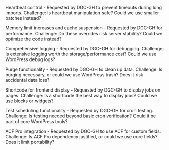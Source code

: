 Heartbeat control - Requested by DGC-GH to prevent timeouts during long imports.
Challenge: Is heartbeat manipulation safe? Could we use smaller batches instead?

Memory limit increases and cache suspension - Requested by DGC-GH for performance.
Challenge: Do these overrides risk server stability? Could we optimize the code instead?

Comprehensive logging - Requested by DGC-GH for debugging.
Challenge: Is extensive logging worth the storage/performance cost? Could we use WordPress debug logs?

Purge functionality - Requested by DGC-GH to clean up data.
Challenge: Is purging necessary, or could we use WordPress trash? Does it risk accidental data loss?

Shortcode for frontend display - Requested by DGC-GH to display jobs on pages.
Challenge: Is a shortcode the best way to display jobs? Could we use blocks or widgets?

Test scheduling functionality - Requested by DGC-GH for cron testing.
Challenge: Is testing needed beyond basic cron verification? Could it be part of core WordPress tools?

ACF Pro integration - Requested by DGC-GH to use ACF for custom fields.
Challenge: Is ACF Pro dependency justified, or could we use core fields? Does it limit portability?